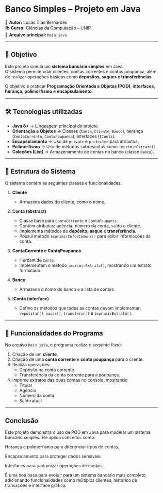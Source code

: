 # Banco Simples – Projeto em Java

📌 **Autor:** Lucas Dias Bernardes  
📚 **Curso:** Ciências da Computação – UNIP  
📂 **Arquivo principal:** `Main.java`  

---

## 🎯 Objetivo

Este projeto simula um **sistema bancário simples** em Java.  
O sistema permite criar clientes, contas correntes e contas poupança, além de realizar operações básicas como **depósitos, saques e transferências**.  

O objetivo é praticar **Programação Orientada a Objetos (POO)**, **interfaces**, **herança**, **polimorfismo** e **encapsulamento**.

---

## 🛠️ Tecnologias utilizadas

- **Java 8+** → Linguagem principal do projeto.  
- **Orientação a Objetos** → Classes (`Conta`, `Cliente`, `Banco`), herança (`ContaCorrente`, `ContaPoupanca`), interfaces (`IConta`).  
- **Encapsulamento** → Uso de `private` e `protected` para atributos.  
- **Polimorfismo** → Uso de métodos sobrescritos como `imprimirExtrato()`.  
- **Coleções (List)** → Armazenamento de contas no banco (classe `Banco`).  

---

## 📝 Estrutura do Sistema

O sistema contém as seguintes classes e funcionalidades:

1. **Cliente**  
   - Armazena dados do cliente, como o nome.  

2. **Conta (abstract)**  
   - Classe base para `ContaCorrente` e `ContaPoupanca`.  
   - Contém atributos: agência, número da conta, saldo e cliente.  
   - Implementa métodos de **depósito**, **saque** e **transferência**.  
   - Possui método `imprimirInfosComuns()` para exibir informações da conta.  

3. **ContaCorrente e ContaPoupanca**  
   - Herdam de `Conta`.  
   - Implementam o método `imprimirExtrato()`, mostrando um extrato formatado.  

4. **Banco**  
   - Armazena o nome do banco e a lista de contas.  

5. **IConta (interface)**  
   - Define os métodos que todas as contas devem implementar: `depositar()`, `sacar()`, `transferir()` e `imprimirExtrato()`.  

---

## 🔄 Funcionalidades do Programa

No arquivo `Main.java`, o programa realiza o seguinte fluxo:

1. Criação de um **cliente**.  
2. Criação de uma **conta corrente** e **conta poupança** para o cliente.  
3. Realiza operações:  
   - Depósito na conta corrente.  
   - Transferência da conta corrente para a poupança.  
4. Imprime extratos das duas contas no console, mostrando:  
   - Titular  
   - Agência  
   - Número da conta  
   - Saldo atual  

---

## Conclusão

Este projeto demonstra o uso de POO em Java para modelar um sistema bancário simples.
Ele aplica conceitos como:

Herança e polimorfismo para diferenciar tipos de contas.

Encapsulamento para proteger dados sensíveis.

Interfaces para padronizar operações de contas.

É uma boa base para evoluir para um sistema bancário mais completo, adicionando funcionalidades como múltiplos clientes, histórico de transações e interface gráfica.

